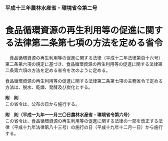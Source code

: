 ### 平成十三年農林水産省・環境省令第二号  
# 食品循環資源の再生利用等の促進に関する法律第二条第七項の方法を定める省令  
　食品循環資源の再生利用等の促進に関する法律（平成十二年法律第百十六号）第二条第六項の規定に基づき、食品循環資源の再生利用等の促進に関する法律第二条第六項の方法を定める省令を次のように定める。  
  
食品循環資源の再生利用等の促進に関する法律第二条第七項の主務省令で定める方法は、脱水、乾燥、発酵及び炭化とする。  
  
**附　則**  
この省令は、公布の日から施行する。  
  
**附　則（平成一九年一一月三〇日農林水産省・環境省令第六号）**  
この省令は、食品循環資源の再生利用等の促進に関する法律の一部を改正する法律（平成十九年法律第八十三号）の施行の日（平成十九年十二月一日）から施行する。  
  
